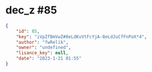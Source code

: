 
# dec_z #85
                
```JSON
{
    "id": 85,
    "key": "iVpZfBmVwZ#8eLdKvVtFcYjA-8eLdJuCfFnPoX*4",
    "author": "fwRelik",
    "owner": "undefined",
    "lisance_key": null,
    "date": "2023-1-21 01:55"
}
```
    